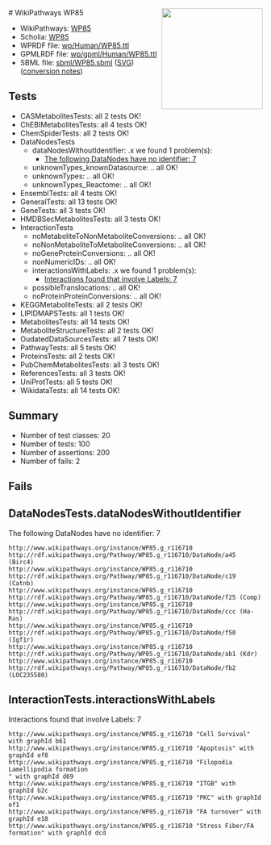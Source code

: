 <img style="float: right; width: 200px" src="../logo.png" />
# WikiPathways WP85

* WikiPathways: [WP85](https://identifiers.org/wikipathways:WP85)
* Scholia: [WP85](https://scholia.toolforge.org/wikipathways/WP85)
* WPRDF file: [wp/Human/WP85.ttl](../wp/Human/WP85.ttl)
* GPMLRDF file: [wp/gpml/Human/WP85.ttl](../wp/gpml/Human/WP85.ttl)
* SBML file: [sbml/WP85.sbml](../sbml/WP85.sbml) ([SVG](../sbml/WP85.svg)) ([conversion notes](../sbml/WP85.txt))

## Tests
* CASMetabolitesTests: all 2 tests OK!
* ChEBIMetabolitesTests: all 4 tests OK!
* ChemSpiderTests: all 2 tests OK!
* DataNodesTests
    * dataNodesWithoutIdentifier: .x we found 1 problem(s):
        * [The following DataNodes have no identifier: 7](#d2d32fa6)
    * unknownTypes_knownDatasource: .. all OK!
    * unknownTypes: .. all OK!
    * unknownTypes_Reactome: .. all OK!
* EnsemblTests: all 4 tests OK!
* GeneralTests: all 13 tests OK!
* GeneTests: all 3 tests OK!
* HMDBSecMetabolitesTests: all 3 tests OK!
* InteractionTests
    * noMetaboliteToNonMetaboliteConversions: .. all OK!
    * noNonMetaboliteToMetaboliteConversions: .. all OK!
    * noGeneProteinConversions: .. all OK!
    * nonNumericIDs: .. all OK!
    * interactionsWithLabels: .x we found 1 problem(s):
        * [Interactions found that involve Labels: 7](#630d267e)
    * possibleTranslocations: .. all OK!
    * noProteinProteinConversions: .. all OK!
* KEGGMetaboliteTests: all 2 tests OK!
* LIPIDMAPSTests: all 1 tests OK!
* MetabolitesTests: all 14 tests OK!
* MetaboliteStructureTests: all 2 tests OK!
* OudatedDataSourcesTests: all 7 tests OK!
* PathwayTests: all 5 tests OK!
* ProteinsTests: all 2 tests OK!
* PubChemMetabolitesTests: all 3 tests OK!
* ReferencesTests: all 3 tests OK!
* UniProtTests: all 5 tests OK!
* WikidataTests: all 14 tests OK!


## Summary

* Number of test classes: 20
* Number of tests: 100
* Number of assertions: 200
* Number of fails: 2

## Fails

<a name="d2d32fa6" />

## DataNodesTests.dataNodesWithoutIdentifier

The following DataNodes have no identifier: 7
```
http://www.wikipathways.org/instance/WP85.g_r116710 http://rdf.wikipathways.org/Pathway/WP85.g_r116710/DataNode/a45 (Birc4)
http://www.wikipathways.org/instance/WP85.g_r116710 http://rdf.wikipathways.org/Pathway/WP85.g_r116710/DataNode/c19 (Catnb)
http://www.wikipathways.org/instance/WP85.g_r116710 http://rdf.wikipathways.org/Pathway/WP85.g_r116710/DataNode/f25 (Comp)
http://www.wikipathways.org/instance/WP85.g_r116710 http://rdf.wikipathways.org/Pathway/WP85.g_r116710/DataNode/ccc (Ha-Ras)
http://www.wikipathways.org/instance/WP85.g_r116710 http://rdf.wikipathways.org/Pathway/WP85.g_r116710/DataNode/f50 (Igf1r)
http://www.wikipathways.org/instance/WP85.g_r116710 http://rdf.wikipathways.org/Pathway/WP85.g_r116710/DataNode/ab1 (Kdr)
http://www.wikipathways.org/instance/WP85.g_r116710 http://rdf.wikipathways.org/Pathway/WP85.g_r116710/DataNode/fb2 (LOC235580)
```

<a name="630d267e" />

## InteractionTests.interactionsWithLabels

Interactions found that involve Labels: 7
```
http://www.wikipathways.org/instance/WP85.g_r116710 "Cell Survival" with graphId b61
http://www.wikipathways.org/instance/WP85.g_r116710 "Apoptosis" with graphId ef8
http://www.wikipathways.org/instance/WP85.g_r116710 "Filopodia Lamellipodia formation
" with graphId d69
http://www.wikipathways.org/instance/WP85.g_r116710 "ITGB" with graphId b2c
http://www.wikipathways.org/instance/WP85.g_r116710 "PKC" with graphId ef1
http://www.wikipathways.org/instance/WP85.g_r116710 "FA turnover" with graphId e18
http://www.wikipathways.org/instance/WP85.g_r116710 "Stress Fiber/FA formation" with graphId dcd
```

